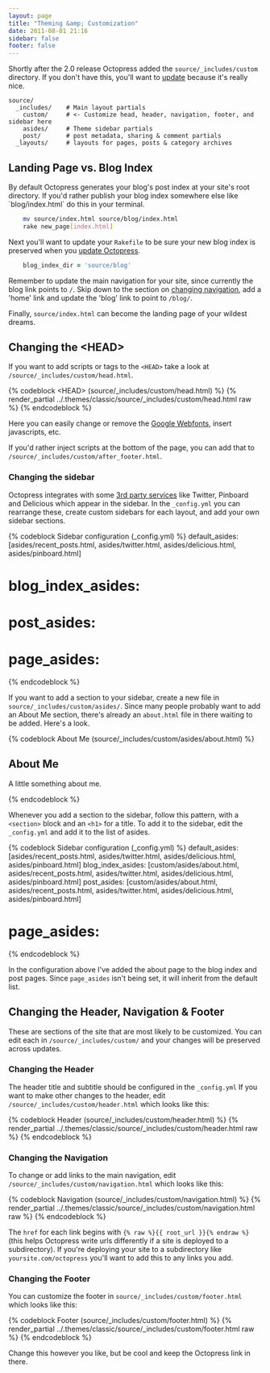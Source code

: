 ```yaml
---
layout: page
title: "Theming &amp; Customization"
date: 2011-08-01 21:16
sidebar: false
footer: false
---
```


Shortly after the 2.0 release Octopress added the `source/_includes/custom` directory. If you don't have this, you'll want to [update](/docs/updating) because it's really nice.

    source/
      _includes/    # Main layout partials
        custom/     # <- Customize head, header, navigation, footer, and sidebar here
        asides/     # Theme sidebar partials
        post/       # post metadata, sharing & comment partials
      _layouts/     # layouts for pages, posts & category archives

<h2 id="landing_page">Landing Page vs. Blog Index</h2>
By default Octopress generates your blog's post index at your site's root directory.
If you'd rather publish your blog index somewhere else like `blog/index.html` do this in your terminal.

``` sh
    mv source/index.html source/blog/index.html
    rake new_page[index.html]
```

Next you'll want to update your `Rakefile` to be sure your new blog index is preserved when you [update Octopress](/docs/updating).

``` ruby
    blog_index_dir = 'source/blog'
```

Remember to update the main navigation for your site, since currently the blog link points to `/`. Skip down to the section on [changing navigation](#changing_navigation), add a 'home' link and update the 'blog' link to point to `/blog/`.

Finally, `source/index.html` can become the landing page of your wildest dreams.

## Changing the &lt;HEAD&gt;

If you want to add scripts or tags to the `<HEAD>` take a look at `/source/_includes/custom/head.html`.

{% codeblock &lt;HEAD&gt; (source/_includes/custom/head.html) %}
{% render_partial ../.themes/classic/source/_includes/custom/head.html raw %}
{% endcodeblock %}

Here you can easily change or remove the [Google Webfonts](http://google.com/webfonts), insert javascripts, etc.

If you'd rather inject scripts at the bottom of the page, you can add that to `/source/_includes/custom/after_footer.html`.

### Changing the sidebar
Octopress integrates with some [3rd party services](/docs/configuring/#third_party) like Twitter, Pinboard and Delicious which appear in the sidebar.
In the `_config.yml` you can rearrange these, create custom sidebars for each layout, and add your own sidebar sections.

{% codeblock Sidebar configuration (_config.yml) %}
default_asides:   [asides/recent_posts.html, asides/twitter.html, asides/delicious.html, asides/pinboard.html]
# blog_index_asides:
# post_asides:
# page_asides:
{% endcodeblock %}

If you want to add a section to your sidebar, create a new file in `source/_includes/custom/asides/`.
Since many people probably want to add an About Me section, there's already an `about.html` file in there waiting to be added. Here's a look.

{% codeblock About Me (source/_includes/custom/asides/about.html) %}
<section>
    <h1>About Me</h1>
    <p>A little something about me.</p>
</section>
{% endcodeblock %}

Whenever you add a section to the sidebar, follow this pattern, with a `<section>` block and an `<h1>` for a title. To add it to the sidebar, edit the `_config.yml` and add it to the list of asides.

{% codeblock Sidebar configuration (_config.yml) %}
default_asides:     [asides/recent_posts.html, asides/twitter.html, asides/delicious.html, asides/pinboard.html]
blog_index_asides:  [custom/asides/about.html, asides/recent_posts.html, asides/twitter.html, asides/delicious.html, asides/pinboard.html]
post_asides:        [custom/asides/about.html, asides/recent_posts.html, asides/twitter.html, asides/delicious.html, asides/pinboard.html]
# page_asides:
{% endcodeblock %}

In the configuration above I've added the about page to the blog index and post pages. Since `page_asides` isn't being set, it will inherit from the default list.

## Changing the Header, Navigation & Footer

These are sections of the site that are most likely to be customized. You can edit each in `/source/_includes/custom/` and your changes will be preserved across updates.

### Changing the Header

The header title and subtitle should be configured in the `_config.yml` If you want to make other changes to the header, edit `/source/_includes/custom/header.html` which looks like this:

{% codeblock Header (source/_includes/custom/header.html) %}
{% render_partial ../.themes/classic/source/_includes/custom/header.html raw %}
{% endcodeblock %}

<h3 id="changing_navigation">Changing the Navigation</h3>

To change or add links to the main navigation, edit `/source/_includes/custom/navigation.html` which looks like this:

{% codeblock Navigation (source/_includes/custom/navigation.html) %}
{% render_partial ../.themes/classic/source/_includes/custom/navigation.html raw %}
{% endcodeblock %}

The `href` for each link begins with `{% raw %}{{ root_url }}{% endraw %}` (this helps Octopress write urls differently if a site is deployed to a subdirectory).
If you're deploying your site to a subdirectory like `yoursite.com/octopress` you'll want to add this to any links you add.

### Changing the Footer

You can customize the footer in `source/_includes/custom/footer.html` which looks like this:

{% codeblock Footer (source/_includes/custom/footer.html) %}
{% render_partial ../.themes/classic/source/_includes/custom/footer.html raw %}
{% endcodeblock %}

Change this however you like, but be cool and keep the Octopress link in there.
